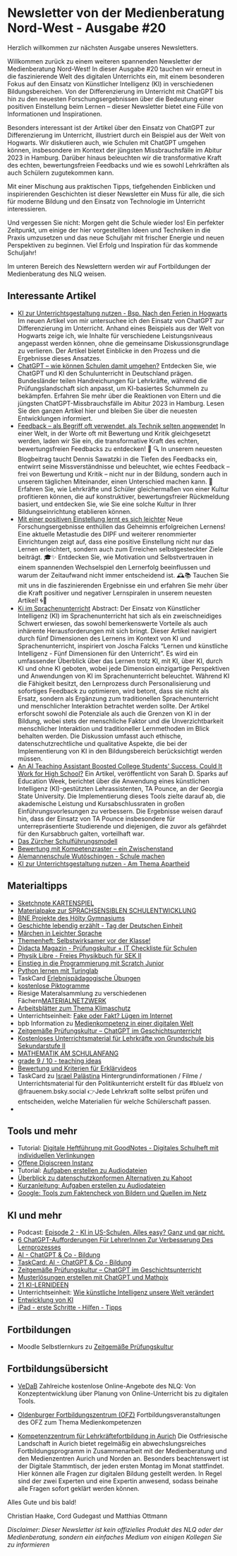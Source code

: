# Newsletter von der Medienberatung Nord-West - Ausgabe #20

Herzlich willkommen zur nächsten Ausgabe unseres Newsletters. 

Willkommen zurück zu einem weiteren spannenden Newsletter der Medienberatung Nord-West! In dieser Ausgabe #20 tauchen wir erneut in die faszinierende Welt des digitalen Unterrichts ein, mit einem besonderen Fokus auf den Einsatz von Künstlicher Intelligenz (KI) in verschiedenen Bildungsbereichen. Von der Differenzierung im Unterricht mit ChatGPT bis hin zu den neuesten Forschungsergebnissen über die Bedeutung einer positiven Einstellung beim Lernen – dieser Newsletter bietet eine Fülle von Informationen und Inspirationen.

Besonders interessant ist der Artikel über den Einsatz von ChatGPT zur Differenzierung im Unterricht, illustriert durch ein Beispiel aus der Welt von Hogwarts. Wir diskutieren auch, wie Schulen mit ChatGPT umgehen können, insbesondere im Kontext der jüngsten Missbrauchsfälle im Abitur 2023 in Hamburg. Darüber hinaus beleuchten wir die transformative Kraft des echten, bewertungsfreien Feedbacks und wie es sowohl Lehrkräften als auch Schülern zugutekommen kann.

Mit einer Mischung aus praktischen Tipps, tiefgehenden Einblicken und inspirierenden Geschichten ist dieser Newsletter ein Muss für alle, die sich für moderne Bildung und den Einsatz von Technologie im Unterricht interessieren.

Und vergessen Sie nicht: Morgen geht die Schule wieder los! Ein perfekter Zeitpunkt, um einige der hier vorgestellten Ideen und Techniken in die Praxis umzusetzen und das neue Schuljahr mit frischer Energie und neuen Perspektiven zu beginnen. Viel Erfolg und Inspiration für das kommende Schuljahr!

Im unteren Bereich des Newslettern werden wir auf Fortbildungen der Medienberatung des NLQ weisen.

## Interessante Artikel
- [KI zur Unterrichtsgestaltung nutzen - Bsp. Nach den Ferien in Hogwarts](https://haak3.de/articles/Unterrichtsentwicklung-mit-KI/2023-09_KI-DE-Nach_den_Ferien_in_Hogwarts.html)
  Im neuen Artikel von mir untersuchee ich den Einsatz von ChatGPT zur Differenzierung im Unterricht. Anhand eines Beispiels aus der Welt von Hogwarts zeige ich, wie Inhalte für verschiedene Leistungsniveaus angepasst werden können, ohne die gemeinsame Diskussionsgrundlage zu verlieren. Der Artikel bietet Einblicke in den Prozess und die Ergebnisse dieses Ansatzes.
- [ChatGPT – wie können Schulen damit umgehen?](https://deutsches-schulportal.de/unterricht/chatgpt-in-der-schule-wer-hats-geschrieben/)
  Entdecken Sie, wie ChatGPT und KI den Schulunterricht in Deutschland prägen. Bundesländer teilen Handreichungen für Lehrkräfte, während die Prüfungslandschaft sich anpasst, um KI-basiertes Schummeln zu bekämpfen. Erfahren Sie mehr über die Reaktionen von Eltern und die jüngsten ChatGPT-Missbrauchsfälle im Abitur 2023 in Hamburg. Lesen Sie den ganzen Artikel hier und bleiben Sie über die neuesten Entwicklungen informiert.
- [Feedback – als Begriff oft verwendet, als Technik selten angewendet](https://www.fiete.ai/blog/feedback-als-begriff-oft-verwendet-als-technik-selten-angewendet)
  In einer Welt, in der Worte oft mit Bewertung und Kritik gleichgesetzt werden, laden wir Sie ein, die transformative Kraft des echten, bewertungsfreien Feedbacks zu entdecken! 🌟
    🔍 In unserem neuesten Blogbeitrag taucht Dennis Sawatzki in die Tiefen des Feedbacks ein, entwirrt seine Missverständnisse und beleuchtet, wie echtes Feedback – frei von Bewertung und Kritik – nicht nur in der Bildung, sondern auch in unserem täglichen Miteinander, einen Unterschied machen kann.
    🎯 Erfahren Sie, wie Lehrkräfte und Schüler gleichermaßen von einer Kultur profitieren können, die auf konstruktiver, bewertungsfreier Rückmeldung basiert, und entdecken Sie, wie Sie eine solche Kultur in Ihrer Bildungseinrichtung etablieren können.
- [Mit einer positiven Einstellung lernt es sich leichter](https://bildungsklick.de/hochschule-und-forschung/detail/mit-einer-positiven-einstellung-lernt-es-sich-leichter#)
  Neue Forschungsergebnisse enthüllen das Geheimnis erfolgreichen Lernens! Eine aktuelle Metastudie des DIPF und weiterer renommierter Einrichtungen zeigt auf, dass eine positive Einstellung nicht nur das Lernen erleichtert, sondern auch zum Erreichen selbstgesteckter Ziele beiträgt. 🎓✨ Entdecken Sie, wie Motivation und Selbstvertrauen in einem spannenden Wechselspiel den Lernerfolg beeinflussen und warum der Zeitaufwand nicht immer entscheidend ist. 🕰️📚 Tauchen Sie mit uns in die faszinierenden Ergebnisse ein und erfahren Sie mehr über die Kraft positiver und negativer Lernspiralen in unserem neuesten Artikel! 🌀📘
- [Ki im Sprachenunterricht](https://haak3.de/articles/Ki-im-Sprachenunterricht/2023-10_Ki-im-Sprachenunterricht.html)
  Abstract:
  Der Einsatz von Künstlicher Intelligenz (KI) im Sprachenunterricht hat sich als ein zweischneidiges Schwert erwiesen, das sowohl bemerkenswerte Vorteile als auch inhärente Herausforderungen mit sich bringt. Dieser Artikel navigiert durch fünf Dimensionen des Lernens im Kontext von KI und Sprachenunterricht, inspiriert von Joscha Falcks “Lernen und künstliche Intelligenz - Fünf Dimensionen für den Unterricht”. Es wird ein umfassender Überblick über das Lernen trotz KI, mit KI, über KI, durch KI und ohne KI geboten, wobei jede Dimension einzigartige Perspektiven und Anwendungen von KI im Sprachenunterricht beleuchtet. Während KI die Fähigkeit besitzt, den Lernprozess durch Personalisierung und sofortiges Feedback zu optimieren, wird betont, dass sie nicht als Ersatz, sondern als Ergänzung zum traditionellen Sprachenunterricht und menschlicher Interaktion betrachtet werden sollte. Der Artikel erforscht sowohl die Potenziale als auch die Grenzen von KI in der Bildung, wobei stets der menschliche Faktor und die Unverzichtbarkeit menschlicher Interaktion und traditioneller Lernmethoden im Blick behalten werden. Die Diskussion umfasst auch ethische, datenschutzrechtliche und qualitative Aspekte, die bei der Implementierung von KI in den Bildungsbereich berücksichtigt werden müssen.
- [An AI Teaching Assistant Boosted College Students' Success. Could It Work for High School?](https://www.edweek.org/technology/an-ai-teaching-assistant-boosted-college-students-success-could-it-work-for-high-school/2023/10)
  Ein Artikel, veröffentlicht von Sarah D. Sparks auf Education Week, berichtet über die Anwendung eines künstlichen Intelligenz (KI)-gestützten Lehrassistenten, TA Pounce, an der Georgia State University. Die Implementierung dieses Tools zielte darauf ab, die akademische Leistung und Kursabschlussraten in großen Einführungsvorlesungen zu verbessern. Die Ergebnisse weisen darauf hin, dass der Einsatz von TA Pounce insbesondere für unterrepräsentierte Studierende und diejenigen, die zuvor als gefährdet für den Kursabbruch galten, vorteilhaft war.
- [Das Zürcher Schulführungsmodell](https://blog.phzh.ch/schulfuehrung/2023/10/10/das-zuercher-schulfuehrungsmodell/)
- [Bewertung mit Kompetenzraster – ein Zwischenstand](https://beurteilung.ghost.io/bewertung-mit-kompetenzraster-ein-zwischenstand/?ref=beurteilung-unterricht-newsletter)
- [Alemannenschule Wutöschingen - Schule machen](https://www.brandeins.de/magazine/brand-eins-wirtschaftsmagazin/2020/eigensinn/alemannenschule-wutoeschingen-schule-machen?utm_source=instagram&utm_medium=post&utm_campaign=kollektion_lernen&utm_content=ruppaner_zitat)
- [KI zur Unterrichtsgestaltung nutzen - Am Thema Apartheid](https://haak3.de/articles/Unterrichtsentwicklung-mit-KI/2023-11_KI-EN-Apartheid.html)


## Materialtipps
- [Sketchnote KARTENSPIEL](https://sketchnotegame.wordpress.com/download-kartenspiel/)
- [Materialpake zur SPRACHSENSIBLEN SCHULENTWICKLUNG](https://www.stiftung-mercator.de/de/publikationen/das-projekt-sprachsensible-schulentwicklung/)
- [BNE Projekte des Hölty Gymnasiums](https://hoelty-celle.de/bne-projektwoche-2023/)
- [Geschichte lebendig erzählt - Tag der Deutschen Einheit](https://www.klicksafe.de/news/geschichte-lebendig-erzaehlt)
- [Märchen in Leichter Sprache](https://www.ndr.de/fernsehen/barrierefreie_angebote/leichte_sprache/Maerchen-in-Leichter-Sprache,maerchenleichtesprache100.html)
- [Themenheft: Selbstwirksamer vor der Klasse!](https://www.edu.sot.tum.de/suf/selbstwirksamer-vor-der-klasse-download/)
- [Didacta Magazin - Prüfungskultur + IT Checkliste für Schulen](https://avr-emags.de/emags/didacta/didacta_3_2023/epaper/ausgabe.pdf)
- [Physik Libre - Freies Physikbuch für SEK II](https://physikbuch.schule/index.html)
- [Einstieg in die Programmierung mit Scratch Junior](https://appcamps.de/unterrichtsmaterial/unterrichtsmaterial-fuer-scratchjunior/)
- [Python lernen mit Turinglab](https://appcamps.de/2023/10/10/python-lernen-mit-turinglab/)
- TaskCard [Erlebnispädagogische Übungen](https://www.taskcards.de/#/board/b856b3d6-44f5-4966-acce-91edee5b0bd4/view)
- [kostenlose Piktogramme](https://physikkommunizieren.de/unterrichtsmaterialien/vorlagen/)
- Riesige Materalsammlung zu verschiedenen Fächern[MATERIALNETZWERK](https://editor.mnweg.org/?p=1&materialType=bundle)
- [Arbeitsblätter zum Thema Klimaschutz](https://www.klimaschutz-niedersachsen.de/_downloads/SonstigeDokumente/Klimaschutzbroschuere_Grundschulen_Kopiervorlagen_Arbeitsblaetter.pdf?m=1622184440&)
- Unterrichtseinheit: [Fake oder Fakt? Lügen im Internet](https://ed.spiegel.de/unterrichtsmaterial/fake-oder-fakt-luegen-im-internet-unterrichtseinheit-zu-fake-news-ab-klasse-5)
- bpb Information zu [Medienkompetenz in einer digitalen Welt](https://www.bpb.de/shop/zeitschriften/izpb/medienkompetenz-355/)
- [Zeitgemäße Prüfungskultur – ChatGPT im Geschichtsunterricht](https://jonaswagner.de/chatgpt-geschichtsunterricht/)
- [Kostenloses Unterrichtsmaterial für Lehrkräfte von Grundschule bis Sekundarstufe II](https://www.hopp-foundation.de/unterrichtsmaterial/zum-download/)
- [MATHEMATIK AM SCHULANFANG](https://pikas.dzlm.de/unterricht/schulanfang/mathematik-am-schulanfang)
- [grade 9 / 10 - teaching ideas](https://padlet.com/heinecke_beethoven/grade-9-10-teaching-ideas-7swrv858tjos3nn4)
- [Bewertung und Kriterien für Erklärvideos](https://www.taskcards.de/#/board/9eba428b-8d96-4e37-a7b5-a9547f9894be/view?token=83c4fd6e-61a7-4737-9e41-13e7157c270f)
- TaskCard zu [Israel Palästina](https://kmz-tuebingen.taskcards.app/#/board/0315c25a-4907-4769-ba12-f9ef12737a1f/view?token=3f8b1696-1054-4ad6-a335-6636ee6deb09) 
  Hintergrundinformationen / Filme / Unterrichtsmaterial für den Politikunterricht erstellt für das #bluelz von @frauenem.bsky.social 👉Jede Lehrkraft sollte selbst prüfen und entscheiden, welche Materialien für welche Schülerschaft passen.
- 

## Tools und mehr
- Tutorial: [Digitale Heftführung mit GoodNotes - Digitales Schulheft mit individuellen Verlinkungen](https://www.youtube.com/watch?v=gaW147Bb-WY)
- [Offene Digiscreen Instanz](https://digiscreen.medienzentrenbw.de)
- Tutorial: [Aufgaben erstellen zu Audiodateien](https://medienwelten.schule/kurzanleitung-aufgaben-erstellen-zu-audiodateien)
- [Überblick zu datenschutzkonformen Alternativen zu Kahoot](https://thomas-ebinger.de/2023/10/datenschutzfreundliche-kahoot-alternativen-fuer-schule-und-konfi/)
- [Kurzanleitung: Aufgaben erstellen zu Audiodateien](https://medienwelten.schule/kurzanleitung-aufgaben-erstellen-zu-audiodateien)
- [Google: Tools zum Faktencheck von Bildern und Quellen im Netz](https://stadt-bremerhaven.de/google-tools-zum-faktencheck-von-bildern-und-quellen-im-netz/)

## KI und mehr
- Podcast: [Episode 2 - KI in US-Schulen. Alles easy? Ganz und gar nicht.](https://kreide-ki-klartext.podigee.io/4-new-episode)
- [6 ChatGPT-Aufforderungen Für LehrerInnen Zur Verbesserung Des Lernprozesses](https://textcortex.com/de/post/chatgpt-prompts-for-teachers)
- [AI - ChatGPT & Co - Bildung](https://www.taskcards.de/#/board/2320e9ab-267a-4250-a454-dc1127003bbc/view?token=a3c3f9a7-c8d7-4178-88a4-2f097316b88c)
- [TaskCard: AI - ChatGPT & Co - Bildung](https://www.taskcards.de/#/board/2320e9ab-267a-4250-a454-dc1127003bbc/view?token=a3c3f9a7-c8d7-4178-88a4-2f097316b88c)
- [Zeitgemäße Prüfungskultur – ChatGPT im Geschichtsunterricht](https://jonaswagner.de/chatgpt-geschichtsunterricht/)
- [Musterlösungen erstellen mit ChatGPT und Mathpix](https://mathemia.de/blog/2023-10-08-chatgpt-und-mathpix/)
- [21 KI-LERNIDEEN](https://www.lmz-bw.de/21-ki-lernideen)
- Unterrichtseinheit: [Wie künstliche Intelligenz unsere Welt verändert](https://ed.spiegel.de/unterrichtsmaterial/wie-kuenstliche-intelligenz-unsere-welt-veraendert-unterrichtseinheit-zu-ki-ab-klasse-6)
- [Entwicklung von KI](https://www.youtube.com/watch?v=UX_Od_0_4as)
- [iPad - erste Schritte - Hilfen - Tipps](https://lfbra.padlet.org/Anna_Donadell/ipad-erste-schritte-hilfen-tipps-vm30vlqj4x712182)

## Fortbildungen
- Moodle Selbstlernkurs zu [Zeitgemäße Prüfungskultur](https://402000.logineonrw-lms.de/course/view.php?id=200)

## Fortbildungsübersicht

- [VeDaB](https://vedab.de/veran_suche.php?sachgebiet=&schulform=&such=Medienbildung&utm_campaign=Newsletter%20von%20der%20Medienberatung%20Nord-West&utm_medium=email&utm_source=Revue%20newsletter&veranstalter=)
Zahlreiche kostenlose Online-Angebote des NLQ: Von Konzeptentwicklung über Planung von Online-Unterricht bis zu digitalen Tools.

- [Oldenburger Fortbildungszentrum (OFZ)](https://uol.de/ofz/fortbildungsangebot)
Fortbildungsveranstaltungen des OFZ zum Thema Medienkompetenzen

- [Kompetenzzentrum für Lehrkräftefortbildung in Aurich](https://bildung.ostfriesischelandschaft.de/lfb/)
Die Ostfriesische Landschaft in Aurich bietet regelmäßig ein abwechslungsreiches Fortbildungsprogramm in Zusammenarbeit mit der Medienberatung und den Medienzentren Aurich und Norden an. Besonders beachtenswert ist der Digitale Stammtisch, der jeden ersten Montag im Monat stattfindet. Hier können alle Fragen zur digitalen Bildung gestellt werden. In Regel sind der zwei Experten und eine Expertin anwesend, sodass beinahe alle Fragen sofort geklärt werden können.


Alles Gute und bis bald!

Christian Haake, Cord Gudegast und Matthias Ottmann

_Disclaimer: Dieser Newsletter ist kein offizielles Produkt des NLQ oder der Medienberatung, sondern ein einfaches Medium von einigen Kollegen Sie zu informieren_
